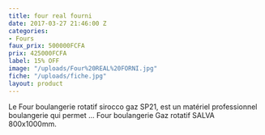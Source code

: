 ```yaml
---
title: four real fourni
date: 2017-03-27 21:46:00 Z
categories:
- Fours
faux_prix: 500000FCFA
prix: 425000FCFA
label: 15% OFF
image: "/uploads/Four%20REAL%20FORNI.jpg"
fiche: "/uploads/fiche.jpg"
layout: product
---
```


Le Four boulangerie rotatif sirocco gaz SP21, est un matériel professionnel boulangerie qui permet ... Four boulangerie Gaz rotatif SALVA 800x1000mm.